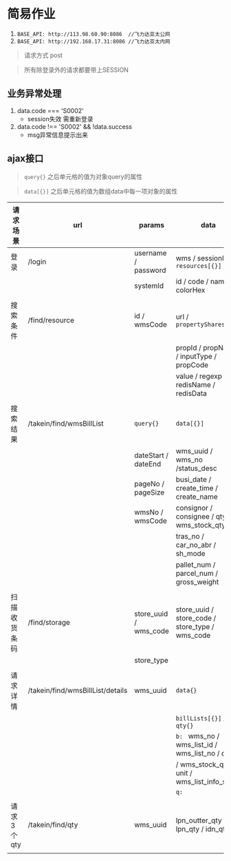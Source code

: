 # 简易作业 
1. `BASE_API: http://113.98.60.90:8086  //飞力达亚太公网`
2. `BASE_API: http://192.168.17.31:8086 //飞力达亚太内网`
	
> 请求方式 post 

> 所有除登录外的请求都要带上SESSION

## 业务异常处理
1. data.code === 'S0002' 
	* session失效 需重新登录
2. data.code !== 'S0002' && !data.success
	* msg异常信息提示出来

## ajax接口
> `query{}` 之后单元格的值为对象query的属性

> `data[{}]` 之后单元格的值为数组data中每一项对象的属性 

| 请求场景 		| url            					| params   				| data           									|
|-----------|-----------------------------------|-----------------------|---------------------------------------------------|
| 登录    	 	| /login         					| username / password	| wms / sessionId / `resources[{}]`					|
|          	|                					| systemId 				| id / code / name / colorHex						|
|			|									|						|													|
| 搜索条件 		| /find/resource 					| id / wmsCode			| url / `propertyShares[{}]`    					|
|			|									|						| propId / propName / inputType / propCode			|
|			|									|						| value / regexp / redisName / redisData			|
|			|									|						|													|
| 搜索结果	   	| /takein/find/wmsBillList 			| `query{}`				| `data[{}]`										|
|			|									| dateStart	/ dateEnd	| wms_uuid / wms_no	/status_desc					|
|			|									| pageNo / pageSize		| busi_date / create_time / create_name				|
|			|									| wmsNo	/ wmsCode		| consignor	/ consignee	/ qty / wms_stock_qty		|
|			|									|						| tras_no / car_no_abr / sh_mode					|
|			|									|						| pallet_num / parcel_num / gross_weight			|
|			|									|						|													|
| 扫描收货条码	| /find/storage						| store_uuid / wms_code | store_uuid / store_code / store_type / wms_code	|
|			|									| store_type			| 													|
|			|									|						|													|
| 请求详情		| /takein/find/wmsBillList/details	| wms_uuid				| `data{}`											|
|			|									|						| `billLists[{}]` / `qty{}`							|
|			|									|						| `b: ` wms_no / wms_list_id / wms_list_no / qty	|
|			|									|						| 	/ wms_stock_qty / unit / wms_list_info_string	|
|			|									|						| `q: ` 											|
|			|									|						|													|
| 请求3个qty	| /takein/find/qty					| wms_uuid				| lpn_outter_qty / lpn_qty / idn_qty				|
|			|									|						|													|